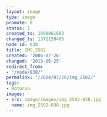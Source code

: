 ```yaml
---
layout: image
type: image
promote: 0
status: 1
created_ts: 1090861683
changed_ts: 1372159405
node_id: 838
title: IMG_2502
created: '2004-07-26'
changed: '2013-06-25'
redirect_from:
- "/node/838/"
permalink: "/2004/07/26/img_2502/"
tags:
- Rotorua
images:
- src: image/images/img_2502-838.jpg
  name: img_2502-838.jpg
---
```


